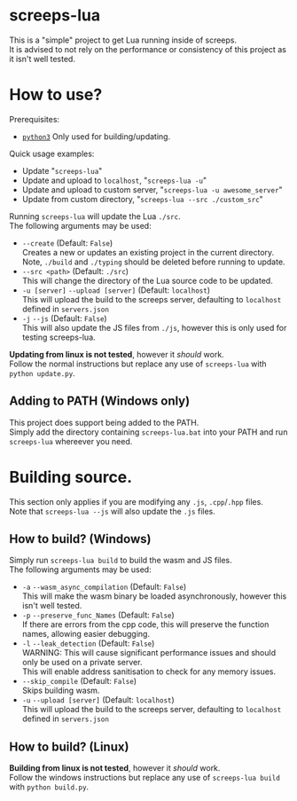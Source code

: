 # screeps-lua
This is a "simple" project to get Lua running inside of screeps.  
It is advised to not rely on the performance or consistency of this project as it isn't well tested.  

# How to use?
Prerequisites:  
- [`python3`](https://www.python.org/) Only used for building/updating.  

Quick usage examples:  
- Update "`screeps-lua`"  
- Update and upload to `localhost`, "`screeps-lua -u`"  
- Update and upload to custom server, "`screeps-lua -u awesome_server`"  
- Update from custom directory, "`screeps-lua --src ./custom_src`"  

Running `screeps-lua` will update the Lua `./src`.  
The following arguments may be used:  
- `--create` (Default: `False`)  
  Creates a new or updates an existing project in the current directory.  
  Note, `./build` and `./typing` should be deleted before running to update.  
- `--src <path>` (Default: `./src`)  
  This will change the directory of the Lua source code to be updated.  
- `-u [server]` `--upload [server]` (Default: `localhost`)  
  This will upload the build to the screeps server, defaulting to `localhost` defined in `servers.json`  
- `-j` `--js` (Default: `False`)  
  This will also update the JS files from `./js`, however this is only used for testing screeps-lua.  

**Updating from linux is not tested**, however it *should* work.  
Follow the normal instructions but replace any use of `screeps-lua` with `python update.py`.  

## Adding to PATH (Windows only)
This project does support being added to the PATH.  
Simply add the directory containing `screeps-lua.bat` into your PATH and run `screeps-lua` whereever you need.  

# Building source.
This section only applies if you are modifying any `.js`, `.cpp`/`.hpp` files.  
Note that `screeps-lua --js` will also update the `.js` files.  

## How to build? (Windows)
Simply run `screeps-lua build` to build the wasm and JS files.  
The following arguments may be used:  
- `-a` `--wasm_async_compilation` (Default: `False`)  
  This will make the wasm binary be loaded asynchronously, however this isn't well tested.  
- `-p` `--preserve_func_Names` (Default: `False`)  
  If there are errors from the cpp code, this will preserve the function names, allowing easier debugging.  
- `-l` `--leak_detection` (Default: `False`)  
  WARNING: This will cause significant performance issues and should only be used on a private server.  
  This will enable address sanitisation to check for any memory issues.  
- `--skip_compile` (Default: `False`)  
  Skips building wasm.  
- `-u` `--upload [server]` (Default: `localhost`)  
  This will upload the build to the screeps server, defaulting to `localhost` defined in `servers.json`  

## How to build? (Linux)
**Building from linux is not tested**, however it *should* work.  
Follow the windows instructions but replace any use of `screeps-lua build` with `python build.py`.  
